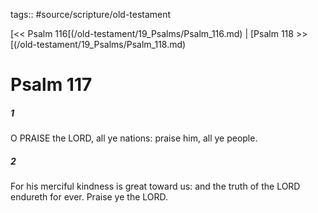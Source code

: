 tags:: #source/scripture/old-testament

[<< Psalm 116[(/old-testament/19_Psalms/Psalm_116.md) | [Psalm 118 >>[(/old-testament/19_Psalms/Psalm_118.md)

# Psalm 117

##### 1

O PRAISE the LORD, all ye nations: praise him, all ye people.

##### 2

For his merciful kindness is great toward us: and the truth of the LORD endureth for ever. Praise ye the LORD.
